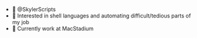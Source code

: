 - 👋 @SkylerScripts
- 👀 Interested in shell languages and automating difficult/tedious parts of my job
- 💼 Currently work at MacStadium


<!---
SkylerScripts/SkylerScripts is a ✨ special ✨ repository because its `README.md` (this file) appears on your GitHub profile.
You can click the Preview link to take a look at your changes.
--->

